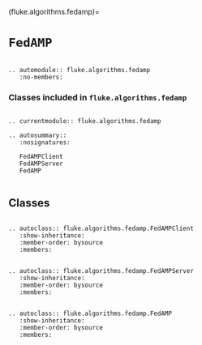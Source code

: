 (fluke.algorithms.fedamp)=

# ``FedAMP``

```{eval-rst}

.. automodule:: fluke.algorithms.fedamp
   :no-members:

```

<h3>

Classes included in ``fluke.algorithms.fedamp``

</h3>

```{eval-rst}

.. currentmodule:: fluke.algorithms.fedamp

.. autosummary::
   :nosignatures:

   FedAMPClient
   FedAMPServer
   FedAMP
   
```


## Classes


```{eval-rst}

.. autoclass:: fluke.algorithms.fedamp.FedAMPClient
   :show-inheritance:
   :member-order: bysource
   :members: 

```

```{eval-rst}

.. autoclass:: fluke.algorithms.fedamp.FedAMPServer
   :show-inheritance:
   :member-order: bysource
   :members: 

```

```{eval-rst}

.. autoclass:: fluke.algorithms.fedamp.FedAMP
   :show-inheritance:
   :member-order: bysource
   :members: 

```
